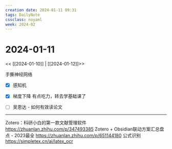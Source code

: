 ```yaml
---
creation date: 2024-01-11 09:31
tags: DailyNote
cssclass: noyaml
week: 2024-02
---
```


# 2024-01-11

<< [[2024-01-10]] | [[2024-01-12]]>>

手撕神经网络
- [x] 感知机
- [x] 梯度下降
有点吃力，转去学基础课了


- [ ] 吴恩达 - 如何有效读论文

---

Zotero：科研小白的第一款文献管理软件 https://zhuanlan.zhihu.com/p/347493385
Zotero + Obsidian联动方案汇总盘点 - 2023最全 https://zhuanlan.zhihu.com/p/651144180
公式识别 https://simpletex.cn/ai/latex_ocr